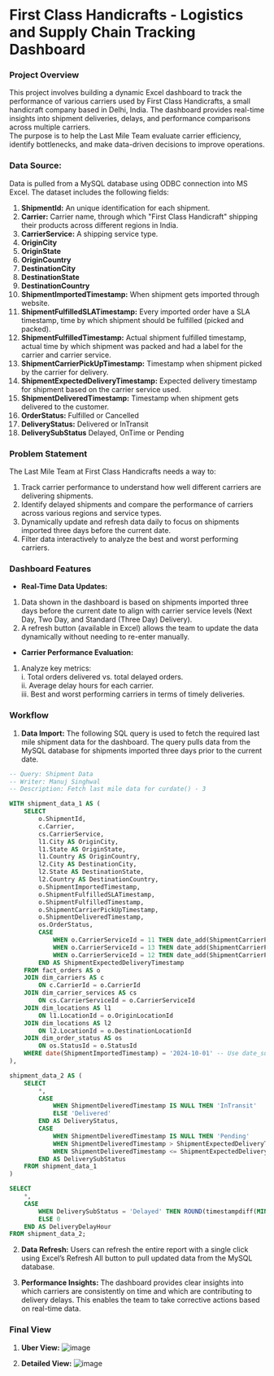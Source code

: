 # First Class Handicrafts - Logistics and Supply Chain Tracking Dashboard

### Project Overview
This project involves building a dynamic Excel dashboard to track the performance of various carriers used by First Class Handicrafts, a small handicraft company based in Delhi, India. The dashboard provides real-time insights into shipment deliveries, delays, and performance comparisons across multiple carriers.
\
The purpose is to help the Last Mile Team evaluate carrier efficiency, identify bottlenecks, and make data-driven decisions to improve operations.

### Data Source:
Data is pulled from a MySQL database using ODBC connection into MS Excel.
The dataset includes the following fields:
1. **ShipmentId:** An unique identification for each shipment.
2. **Carrier:** Carrier name, through which "First Class Handicraft" shipping their products across different regions in India.
3. **CarrierService:** A shipping service type.
4. **OriginCity**
5. **OriginState**
6. **OriginCountry**
7. **DestinationCity**
8. **DestinationState**
9. **DestinationCountry**
10. **ShipmentImportedTimestamp:** When shipment gets imported through website.
11. **ShipmentFulfilledSLATimestamp:** Every imported order have a SLA timestamp, time by which shipment should be fulfilled (picked and packed).
12. **ShipmentFulfilledTimestamp:** Actual shipment fulfilled timestamp, actual time by which shipment was packed and had a label for the carrier and carrier service.
13. **ShipmentCarrierPickUpTimestamp:** Timestamp when shipment picked by the carrier for delivery.
14. **ShipmentExpectedDeliveryTimestamp:** Expected delivery timestamp for shipment based on the carrier service used.
15. **ShipmentDeliveredTimestamp:** Timestamp when shipment gets delivered to the customer.
16. **OrderStatus:** Fulfilled or Cancelled
17. **DeliveryStatus:** Delivered or InTransit
18. **DeliverySubStatus** Delayed, OnTime or Pending

### Problem Statement
The Last Mile Team at First Class Handicrafts needs a way to:
1. Track carrier performance to understand how well different carriers are delivering shipments.
2. Identify delayed shipments and compare the performance of carriers across various regions and service types.
3. Dynamically update and refresh data daily to focus on shipments imported three days before the current date.
4. Filter data interactively to analyze the best and worst performing carriers.

### Dashboard Features
* **Real-Time Data Updates:**
1. Data shown in the dashboard is based on shipments imported three days before the current date to align with carrier service levels (Next Day, Two Day, and Standard (Three Day) Delivery).
2. A refresh button (available in Excel) allows the team to update the data dynamically without needing to re-enter manually.
  
* **Carrier Performance Evaluation:**
1. Analyze key metrics:
  \
  i. Total orders delivered vs. total delayed orders.
  \
  ii. Average delay hours for each carrier.
  \
  iii. Best and worst performing carriers in terms of timely deliveries.

### Workflow
1. **Data Import:**
The following SQL query is used to fetch the required last mile shipment data for the dashboard. The query pulls data from the MySQL database for shipments imported three days prior to the current date.

```sql
-- Query: Shipment Data
-- Writer: Manuj Singhwal
-- Description: Fetch last mile data for curdate() - 3

WITH shipment_data_1 AS (
    SELECT
        o.ShipmentId,
        c.Carrier,
        cs.CarrierService,
        l1.City AS OriginCity,
        l1.State AS OriginState,
        l1.Country AS OriginCountry,
        l2.City AS DestinationCity,
        l2.State AS DestinationState,
        l2.Country AS DestinationCountry,
        o.ShipmentImportedTimestamp,
        o.ShipmentFulfilledSLATimestamp,
        o.ShipmentFulfilledTimestamp,
        o.ShipmentCarrierPickUpTimestamp,
        o.ShipmentDeliveredTimestamp,
        os.OrderStatus,
        CASE
            WHEN o.CarrierServiceId = 11 THEN date_add(ShipmentCarrierPickUpTimestamp, INTERVAL 1 DAY) -- Next Day Delivery
            WHEN o.CarrierServiceId = 13 THEN date_add(ShipmentCarrierPickUpTimestamp, INTERVAL 2 DAY) -- Two Day Delivery
            WHEN o.CarrierServiceId = 12 THEN date_add(ShipmentCarrierPickUpTimestamp, INTERVAL 3 DAY) -- Standard (Three) Day Delivery
        END AS ShipmentExpectedDeliveryTimestamp
    FROM fact_orders AS o
    JOIN dim_carriers AS c
        ON c.CarrierId = o.CarrierId
    JOIN dim_carrier_services AS cs
        ON cs.CarrierServiceId = o.CarrierServiceId
    JOIN dim_locations AS l1
        ON l1.LocationId = o.OriginLocationId
    JOIN dim_locations AS l2
        ON l2.LocationId = o.DestinationLocationId
    JOIN dim_order_status AS os
        ON os.StatusId = o.StatusId
    WHERE date(ShipmentImportedTimestamp) = '2024-10-01' -- Use date_sub(curdate(), interval 3 day) for general use case
),

shipment_data_2 AS (
    SELECT
        *,
        CASE
            WHEN ShipmentDeliveredTimestamp IS NULL THEN 'InTransit'
            ELSE 'Delivered'
        END AS DeliveryStatus,
        CASE
            WHEN ShipmentDeliveredTimestamp IS NULL THEN 'Pending'
            WHEN ShipmentDeliveredTimestamp > ShipmentExpectedDeliveryTimestamp THEN 'Delayed'
            WHEN ShipmentDeliveredTimestamp <= ShipmentExpectedDeliveryTimestamp THEN 'OnTime'
        END AS DeliverySubStatus
    FROM shipment_data_1
)

SELECT
    *,
    CASE
        WHEN DeliverySubStatus = 'Delayed' THEN ROUND(timestampdiff(MINUTE, ShipmentExpectedDeliveryTimestamp, ShipmentDeliveredTimestamp) / 60.0, 2)
        ELSE 0
    END AS DeliveryDelayHour
FROM shipment_data_2;
```

2. **Data Refresh:**
Users can refresh the entire report with a single click using Excel’s Refresh All button to pull updated data from the MySQL database.

3. **Performance Insights:**
The dashboard provides clear insights into which carriers are consistently on time and which are contributing to delivery delays. This enables the team to take corrective actions based on real-time data.

### Final View

1. **Uber View:**
![image](https://github.com/user-attachments/assets/05b47d6a-9ec9-4440-b3f7-5cb0db87f6fe)

2. **Detailed View:**
![image](https://github.com/user-attachments/assets/991a245e-2bff-46fa-8ff6-10154a33ef4b)
